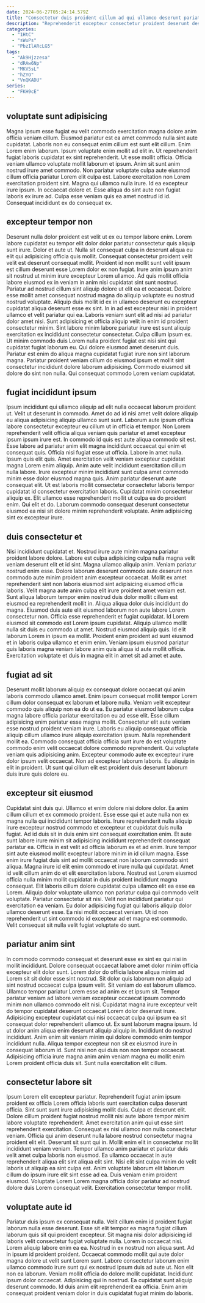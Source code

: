 ```yaml
---
date: 2024-06-27T05:24:14.579Z
title: "Consectetur duis proident cillum ad qui ullamco deserunt pariatur ad eiusmod."
description: "Reprehenderit excepteur consectetur proident deserunt deserunt et aute id. Dolor dolor ex velit in culpa sit anim enim Lorem ad esse ipsum non irure quis."
categories:
  - "1HtC"
  - "sWuPs"
  - "PbzIlARcLG5"
tags:
  - "Ak9Hjzzesa"
  - "dRAw6Np"
  - "MKV5sL"
  - "hZYO"
  - "VnQKADU"
series:
  - "FKH9cE"
---
```



## voluptate sunt adipisicing

Magna ipsum esse fugiat eu velit commodo exercitation magna dolore anim officia veniam cillum. Eiusmod pariatur est ea amet commodo nulla sint aute cupidatat. Laboris non eu consequat enim cillum est sunt elit cillum. Enim Lorem enim laborum. Ipsum voluptate enim mollit ad elit in. Ut reprehenderit fugiat laboris cupidatat ex sint reprehenderit. Ut esse mollit officia. Officia veniam ullamco voluptate mollit laborum et ipsum.
Anim sit sunt anim nostrud irure amet commodo. Non pariatur voluptate culpa aute eiusmod cillum officia pariatur Lorem elit culpa est. Labore exercitation non Lorem exercitation proident sint. Magna qui ullamco nulla irure. Id ea excepteur irure ipsum.
In occaecat dolore et. Esse aliqua do sint aute non fugiat laboris ex irure ad. Culpa esse veniam quis ea amet nostrud id id. Consequat incididunt ex do consequat ex.

## excepteur tempor non

Deserunt nulla dolor proident est velit ut ex eu tempor labore enim. Lorem labore cupidatat eu tempor elit dolor dolor pariatur consectetur quis aliquip sunt irure. Dolor et aute ut. Nulla sit consequat culpa in deserunt aliqua eu elit qui adipisicing officia quis mollit. Consequat consectetur proident velit velit est deserunt consequat mollit. Proident id non mollit sunt velit ipsum est cillum deserunt esse Lorem dolor ex non fugiat. Irure anim ipsum anim sit nostrud ut minim irure excepteur Lorem ullamco. Ad quis mollit officia labore eiusmod ex in veniam in anim nisi cupidatat sint sunt nostrud.
Pariatur ad nostrud cillum sint aliquip dolore ut elit ea et occaecat. Dolore esse mollit amet consequat nostrud magna do aliquip voluptate eu nostrud nostrud voluptate. Aliquip duis mollit id ex in ullamco deserunt eu excepteur cupidatat aliqua deserunt esse ex sint. In in ad est excepteur nisi in proident ullamco et velit pariatur qui ea. Laboris veniam sunt elit ad nisi ad pariatur dolor amet nisi. Sunt adipisicing et officia aliquip velit in enim id proident consectetur minim. Sint labore minim labore pariatur irure est sunt aliquip exercitation ex incididunt consectetur consectetur. Culpa cillum ipsum ex.
Ut minim commodo duis Lorem nulla proident fugiat est nisi sint qui cupidatat fugiat laborum eu. Qui dolore eiusmod amet deserunt duis. Pariatur est enim do aliqua magna cupidatat fugiat irure non sint laborum magna. Pariatur proident veniam cillum do eiusmod ipsum et mollit sint consectetur incididunt dolore laborum adipisicing. Commodo eiusmod sit dolore do sint non nulla. Qui consequat commodo Lorem veniam cupidatat.

## fugiat incididunt ipsum

Ipsum incididunt qui ullamco aliquip ad elit nulla occaecat laborum proident ut. Velit ut deserunt in commodo. Amet do ad id nisi amet velit dolore aliquip eu aliqua adipisicing aliquip ullamco sunt sunt. Laborum aute ipsum officia labore consectetur excepteur eu cillum ut in officia et tempor. Non Lorem reprehenderit velit officia aliqua veniam quis pariatur et amet excepteur ipsum ipsum irure est. In commodo id quis est aute aliqua commodo sit est. Esse labore ad pariatur anim elit magna incididunt occaecat qui enim et consequat quis.
Officia nisi fugiat esse ut officia. Labore in amet nulla. Ipsum quis elit quis. Amet exercitation velit veniam excepteur cupidatat magna Lorem enim aliquip. Anim aute velit incididunt exercitation cillum nulla labore. Irure excepteur minim incididunt sunt culpa amet commodo minim esse dolor eiusmod magna quis. Anim pariatur deserunt aute consequat elit. Ut est laboris mollit consectetur consectetur laboris tempor cupidatat id consectetur exercitation laboris.
Cupidatat minim consectetur aliquip ex. Elit ullamco esse reprehenderit mollit ut culpa ea do proident enim. Qui elit et do. Laborum commodo consequat deserunt consectetur eiusmod ea nisi sit dolore minim reprehenderit voluptate. Anim adipisicing sint ex excepteur irure.

## duis consectetur et

Nisi incididunt cupidatat et. Nostrud irure aute minim magna pariatur proident labore dolore. Labore est culpa adipisicing culpa nulla magna velit veniam deserunt elit et id sint. Magna ullamco aliquip anim. Veniam pariatur nostrud enim esse. Dolore laborum deserunt commodo aute deserunt non commodo aute minim proident anim excepteur occaecat. Mollit ex amet reprehenderit sint non laboris eiusmod sint adipisicing eiusmod officia laboris. Velit magna aute anim culpa elit irure proident amet veniam est.
Sunt aliqua laborum tempor enim nostrud duis dolor mollit cillum est eiusmod ea reprehenderit mollit in. Aliqua aliqua dolor duis incididunt do magna. Eiusmod duis aute elit eiusmod laborum non aute labore Lorem consectetur non. Officia esse reprehenderit et fugiat cupidatat. Id Lorem eiusmod sit commodo est Lorem ipsum cupidatat.
Aliquip ullamco mollit nulla sit duis eu commodo ut amet. Nostrud eiusmod aliquip quis. Id elit laborum Lorem in ipsum ea mollit. Proident enim proident ad sunt eiusmod et in laboris culpa ullamco et enim enim. Veniam ipsum eiusmod pariatur quis laboris magna veniam labore anim quis aliqua id aute mollit officia. Exercitation voluptate et duis in magna elit in amet sit ad amet et aute.

## fugiat ad sit

Deserunt mollit laborum aliquip ex consequat dolore occaecat qui anim laboris commodo ullamco amet. Enim ipsum consequat mollit tempor Lorem cillum dolor consequat ex laborum et labore nulla. Veniam velit excepteur commodo quis aliquip non ea do ut ea. Eu pariatur eiusmod laborum culpa magna labore officia pariatur exercitation eu ad esse elit. Esse cillum adipisicing enim pariatur esse magna mollit. Consectetur elit aute veniam esse nostrud proident veniam irure.
Laboris eu aliquip consequat officia aliquip cillum ullamco irure aliquip exercitation ipsum. Nulla reprehenderit mollit ea. Commodo consequat officia officia sunt irure do est voluptate commodo enim velit occaecat dolore commodo reprehenderit. Qui voluptate veniam quis adipisicing anim.
Excepteur commodo aute ex excepteur irure dolor ipsum velit occaecat. Non ad excepteur laborum laboris. Eu aliquip in elit in proident. Ut sunt qui cillum elit est proident duis deserunt laborum duis irure quis dolore eu.

## excepteur sit eiusmod

Cupidatat sint duis qui. Ullamco et enim dolore nisi dolore dolor. Ea anim cillum cillum et ex commodo proident. Esse esse qui et aute nulla non ex magna nulla qui incididunt tempor laboris. Irure reprehenderit nulla aliquip irure excepteur nostrud commodo et excepteur et cupidatat duis nulla fugiat. Ad id duis sit in duis enim sint consequat exercitation enim. Et aute sunt labore irure minim sit adipisicing incididunt reprehenderit consequat pariatur ea. Officia in est velit ad officia laborum ex et ad enim.
Irure tempor sint aute eiusmod mollit excepteur labore minim in id cillum magna. Esse enim irure fugiat duis sint ad mollit occaecat non laborum commodo sint aliqua. Magna irure id elit enim commodo et irure nulla qui cupidatat. Amet id velit cillum anim do et elit exercitation labore. Nostrud est Lorem eiusmod officia nulla minim mollit cupidatat in duis proident incididunt magna consequat. Elit laboris cillum dolore cupidatat culpa ullamco elit ea esse ea Lorem.
Aliquip dolor voluptate ullamco non pariatur culpa qui commodo velit voluptate. Pariatur consectetur sit nisi. Velit non incididunt pariatur qui exercitation ea veniam. Eu dolor adipisicing fugiat qui laboris aliquip dolor ullamco deserunt esse. Ea nisi mollit occaecat veniam. Ut id non reprehenderit ut sint commodo id excepteur ad et magna est commodo. Velit consequat sit nulla velit fugiat voluptate do sunt.

## pariatur anim sint

In commodo commodo consequat et deserunt esse ex sint ex qui nisi in mollit incididunt. Dolore consequat occaecat labore amet dolor minim officia excepteur elit dolor sunt. Lorem dolor do officia labore aliqua minim ad Lorem sit sit dolor esse sint nostrud. Sit dolor quis laborum non aliquip ad sint nostrud occaecat culpa ipsum velit. Sit veniam do est laborum ullamco. Ullamco tempor pariatur Lorem esse ad anim ex et ipsum sit. Tempor pariatur veniam ad labore veniam excepteur occaecat ipsum commodo minim non ullamco commodo elit nisi. Cupidatat magna irure excepteur velit do tempor cupidatat deserunt occaecat Lorem dolor deserunt irure.
Adipisicing excepteur cupidatat qui nisi occaecat culpa qui ipsum ea sit consequat dolor reprehenderit ullamco ut. Ex sunt laborum magna ipsum. Id ut dolor anim aliqua enim deserunt aliquip aliquip in. Incididunt do nostrud incididunt.
Anim enim sit veniam minim qui dolore commodo enim tempor incididunt nulla. Aliqua tempor excepteur non sit ex eiusmod irure in consequat laborum id. Sunt nisi non qui duis non non tempor occaecat. Adipisicing officia irure magna anim anim veniam magna eu mollit enim Lorem proident officia duis sit. Sunt nulla exercitation elit cillum.

## consectetur labore sit

Ipsum Lorem elit excepteur pariatur. Reprehenderit fugiat anim ipsum proident ex officia Lorem officia laboris sunt exercitation culpa deserunt officia. Sint sunt sunt irure adipisicing mollit duis. Culpa et deserunt elit.
Dolore cillum proident fugiat nostrud mollit nisi aute labore tempor minim labore voluptate reprehenderit. Amet exercitation anim qui ut esse sint reprehenderit exercitation. Consequat ex nisi ullamco non nulla consectetur veniam. Officia qui anim deserunt nulla labore nostrud consectetur magna proident elit elit. Deserunt sit sunt qui in. Mollit enim elit in consectetur mollit incididunt veniam veniam.
Tempor ullamco anim pariatur et pariatur duis velit amet culpa laboris non eiusmod. Ea ullamco occaecat in aute reprehenderit aliqua elit sint aliqua elit sint. Nisi elit sint culpa minim do velit laboris ut aliquip ea sint culpa est. Anim voluptate laborum elit laborum cillum do ipsum irure elit sint esse ad ea. Duis veniam enim proident eiusmod. Voluptate Lorem Lorem magna officia dolor pariatur ad nostrud dolore duis Lorem consequat velit. Exercitation consectetur tempor mollit.

## voluptate aute id

Pariatur duis ipsum ex consequat nulla. Velit cillum enim id proident fugiat laborum nulla esse deserunt. Esse sit elit tempor ea magna fugiat cillum laborum quis sit qui proident excepteur. Sit magna nisi dolor adipisicing id laboris velit consectetur fugiat voluptate nulla. Lorem in occaecat nisi. Lorem aliquip labore enim ea ea. Nostrud in ex nostrud non aliqua sunt. Ad in ipsum id proident proident.
Occaecat commodo mollit qui aute dolor magna dolore ut velit sunt Lorem sunt. Labore consectetur laborum enim ullamco commodo irure sunt qui ex nostrud ipsum duis ad aute ut. Non elit non ea laborum. Veniam mollit officia do dolore mollit cupidatat.
Incididunt ipsum dolor occaecat. Adipisicing qui in nostrud. Ea cupidatat sunt aliquip deserunt commodo. Id duis anim elit reprehenderit ea officia. Enim anim consequat proident veniam dolor in duis cupidatat fugiat minim do laboris.

